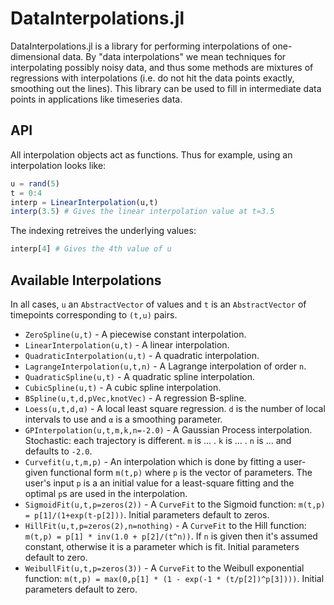 # DataInterpolations.jl

DataInterpolations.jl is a library for performing interpolations of one-dimensional data. By 
"data interpolations" we mean techniques for interpolating possibly noisy data, and thus
some methods are mixtures of regressions with interpolations (i.e. do not hit the data
points exactly, smoothing out the lines). This library can be used to fill in intermediate
data points in applications like timeseries data.

## API

All interpolation objects act as functions. Thus for example, using an interpolation looks like:

```julia
u = rand(5)
t = 0:4
interp = LinearInterpolation(u,t)
interp(3.5) # Gives the linear interpolation value at t=3.5
```

The indexing retreives the underlying values:

```julia
interp[4] # Gives the 4th value of u
```

## Available Interpolations

In all cases, `u` an `AbstractVector` of values and `t` is an `AbstractVector` of timepoints
corresponding to `(t,u)` pairs.

- `ZeroSpline(u,t)` - A piecewise constant interpolation.
- `LinearInterpolation(u,t)` - A linear interpolation.
- `QuadraticInterpolation(u,t)` - A quadratic interpolation.
- `LagrangeInterpolation(u,t,n)` - A Lagrange interpolation of order `n`.
- `QuadraticSpline(u,t)` - A quadratic spline interpolation.
- `CubicSpline(u,t)` - A cubic spline interpolation.
- `BSpline(u,t,d,pVec,knotVec)` - A regression B-spline.
- `Loess(u,t,d,α)` - A local least square regression. `d` is the number of local intervals to use and `α` is a smoothing parameter.
- `GPInterpolation(u,t,m,k,n=-2.0)` - A Gaussian Process interpolation. Stochastic: each trajectory is different. `m` is ... . `k` is ... . `n` is ... and defaults to `-2.0`.
- `Curvefit(u,t,m,p)` - An interpolation which is done by fitting a user-given functional form `m(t,p)` where `p` is the vector of parameters. The user's input `p` is a an initial value for a least-square fitting and the optimal `p`s are used in the interpolation.
- `SigmoidFit(u,t,p=zeros(2))` - A `CurveFit` to the Sigmoid function: `m(t,p) = p[1]/(1+exp(t-p[2]))`. Initial parameters default to zeros.
- `HillFit(u,t,p=zeros(2),n=nothing)` - A `CurveFit` to the Hill function: `m(t,p) = p[1] * inv(1.0 + p[2]/(t^n))`. If `n` is given then it's assumed constant, otherwise it is a parameter which is fit. Initial parameters default to zero.
- `WeibullFit(u,t,p=zeros(3))` - A `CurveFit` to the Weibull exponential function: `m(t,p) = max(0,p[1] * (1 - exp(-1 * (t/p[2])^p[3])))`. Initial parameters default to zero.

